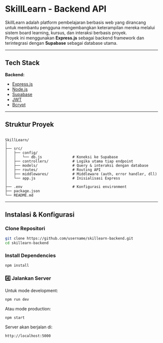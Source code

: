 # SkillLearn - Backend API

SkillLearn adalah platform pembelajaran berbasis web yang dirancang untuk membantu pengguna mengembangkan keterampilan mereka melalui sistem board learning, kursus, dan interaksi berbasis proyek.  
Proyek ini menggunakan **Express.js** sebagai backend framework dan terintegrasi dengan **Supabase** sebagai database utama.

---

## Tech Stack

**Backend:**
- [Express.js](https://expressjs.com/)
- [Node.js](https://nodejs.org/)
- [Supabase](https://supabase.com/)
- [JWT](https://jwt.io/)
- [Bcrypt](https://www.npmjs.com/package/bcrypt) 

---

## Struktur Proyek

```

SkillLearn/
│
├── src/
│   ├── config/
│   │   └── db.js              # Koneksi ke Supabase
│   ├── controllers/           # Logika utama tiap endpoint
│   ├── models/                # Query & interaksi dengan database
│   ├── routes/                # Routing API
│   ├── middlewares/           # Middleware (auth, error handler, dll)
│   └── app.js                 # Inisialisasi Express
│
├── .env                       # Konfigurasi environment
├── package.json
└── README.md

````

---

## Instalasi & Konfigurasi

### Clone Repositori
```bash
git clone https://github.com/username/skillearn-backend.git
cd skillearn-backend
````

### Install Dependencies

```bash
npm install
```

### 4️⃣ Jalankan Server

Untuk mode development:

```bash
npm run dev
```

Atau mode production:

```bash
npm start
```

Server akan berjalan di:

```
http://localhost:5000
```
